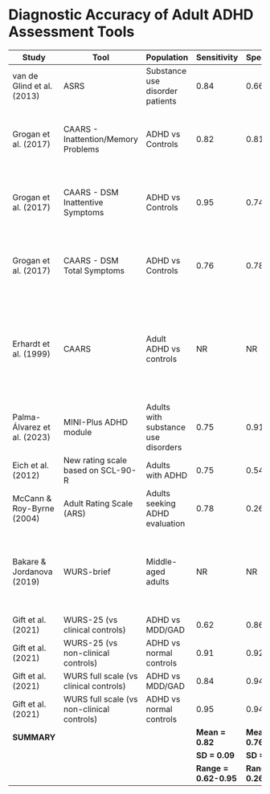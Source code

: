 # Diagnostic Accuracy of Adult ADHD Assessment Tools

| Study | Tool | Population | Sensitivity | Specificity | Notes |
|-------|------|------------|------------|------------|-------|
| van de Glind et al. (2013) | ASRS | Substance use disorder patients | 0.84 | 0.66 | PPV=0.26, NPV=0.97 |
| Grogan et al. (2017) | CAARS - Inattention/Memory Problems | ADHD vs Controls | 0.82 | 0.81 | Specificity drops to 50% when comparing with clinical controls |
| Grogan et al. (2017) | CAARS - DSM Inattentive Symptoms | ADHD vs Controls | 0.95 | 0.74 | Specificity drops to 43% when comparing with clinical controls |
| Grogan et al. (2017) | CAARS - DSM Total Symptoms | ADHD vs Controls | 0.76 | 0.78 | Specificity drops to 36% when comparing with clinical controls |
| Erhardt et al. (1999) | CAARS | Adult ADHD vs controls | NR | NR | Reports 'high sensitivity and specificity' with 'overall diagnostic efficiency rate of 85%' |
| Palma-Álvarez et al. (2023) | MINI-Plus ADHD module | Adults with substance use disorders | 0.75 | 0.91 | PPV=0.60, NPV=0.96, Kappa=0.60 |
| Eich et al. (2012) | New rating scale based on SCL-90-R | Adults with ADHD | 0.75 | 0.54 |  |
| McCann & Roy-Byrne (2004) | Adult Rating Scale (ARS) | Adults seeking ADHD evaluation | 0.78 | 0.26 | At cutoff score of 36, high false positive rate |
| Bakare & Jordanova (2019) | WURS-brief | Middle-aged adults | NR | NR | Reports 'high sensitivity' but specificity is not clearly reported |
| Gift et al. (2021) | WURS-25 (vs clinical controls) | ADHD vs MDD/GAD | 0.62 | 0.86 | PPV=0.73, NPV=0.79 |
| Gift et al. (2021) | WURS-25 (vs non-clinical controls) | ADHD vs normal controls | 0.91 | 0.92 | PPV=0.93, NPV=0.90 |
| Gift et al. (2021) | WURS full scale (vs clinical controls) | ADHD vs MDD/GAD | 0.84 | 0.94 | PPV=0.88, NPV=0.91 |
| Gift et al. (2021) | WURS full scale (vs non-clinical controls) | ADHD vs normal controls | 0.95 | 0.94 | PPV=0.95, NPV=0.94 |
| **SUMMARY** | | | **Mean = 0.82** | **Mean = 0.76** | |
| | | | **SD = 0.09** | **SD = 0.20** | |
| | | | **Range = 0.62-0.95** | **Range = 0.26-0.94** | |